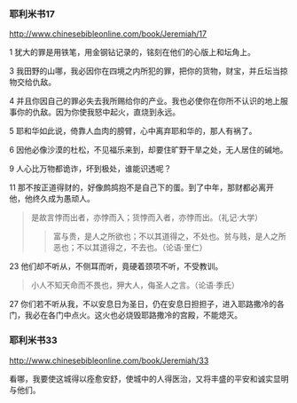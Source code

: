 ### 耶利米书17
http://www.chinesebibleonline.com/book/Jeremiah/17

1
犹大的罪是用铁笔，用金钢钻记录的，铭刻在他们的心版上和坛角上。

3
我田野的山哪，我必因你在四境之内所犯的罪，把你的货物，财宝，并丘坛当掠物交给仇敌。

4
并且你因自己的罪必失去我所赐给你的产业。我也必使你在你所不认识的地上服事你的仇敌。因为你使我怒中起火，直烧到永远。

5
耶和华如此说，倚靠人血肉的膀臂，心中离弃耶和华的，那人有祸了。

6
因他必像沙漠的杜松，不见福乐来到，却要住旷野干旱之处，无人居住的碱地。

9
人心比万物都诡诈，坏到极处，谁能识透呢？

11
那不按正道得财的，好像鹧鸪抱不是自己下的蛋。到了中年，那财都必离开他，他终久成为愚顽人。
>是故言悖而出者，亦悖而入；货悖而入者，亦悖而出。（礼记·大学）
>>富与贵，是人之所欲也；不以其道得之，不处也。贫与贱，是人之所恶也；不以其道得之，不去也。（论语·里仁）

23
他们却不听从，不侧耳而听，竟硬着颈项不听，不受教训。
>小人不知天命而不畏也，狎大人，侮圣人之言。（论语·季氏）

27
你们若不听从我，不以安息日为圣日，仍在安息日担担子，进入耶路撒冷的各门，我必在各门中点火。这火也必烧毁耶路撒冷的宫殿，不能熄灭。

### 耶利米书33
http://www.chinesebibleonline.com/book/Jeremiah/33

看哪，我要使这城得以痊愈安舒，使城中的人得医治，又将丰盛的平安和诚实显明与他们。
